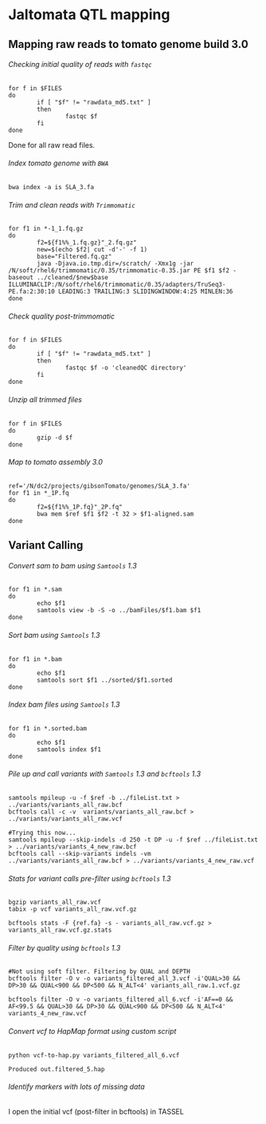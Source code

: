 # Jaltomata QTL mapping

## Mapping raw reads to tomato genome build 3.0

###### Checking initial quality of reads with `fastqc`
```
for f in $FILES
do
        if [ "$f" != "rawdata_md5.txt" ]
        then
                fastqc $f
        fi
done
```
Done for all raw read files.

###### Index tomato genome with `BWA`
```
bwa index -a is SLA_3.fa
```

###### Trim and clean reads with `Trimmomatic`
```
for f1 in *-1_1.fq.gz
do
        f2=${f1%%_1.fq.gz}"_2.fq.gz"
        new=$(echo $f2| cut -d'-' -f 1)
        base="Filtered.fq.gz"
        java -Djava.io.tmp.dir=/scratch/ -Xmx1g -jar /N/soft/rhel6/trimmomatic/0.35/trimmomatic-0.35.jar PE $f1 $f2 -baseout ../cleaned/$new$base ILLUMINACLIP:/N/soft/rhel6/trimmomatic/0.35/adapters/TruSeq3-PE.fa:2:30:10 LEADING:3 TRAILING:3 SLIDINGWINDOW:4:25 MINLEN:36
done
```

###### Check quality post-trimmomatic

```
for f in $FILES
do
        if [ "$f" != "rawdata_md5.txt" ]
        then
                fastqc $f -o 'cleanedQC directory'
        fi
done
```

###### Unzip all trimmed files

```
for f in $FILES
do
        gzip -d $f
done
```
###### Map to tomato assembly 3.0

```
ref='/N/dc2/projects/gibsonTomato/genomes/SLA_3.fa'
for f1 in *_1P.fq
do
        f2=${f1%%_1P.fq}"_2P.fq"
        bwa mem $ref $f1 $f2 -t 32 > $f1-aligned.sam
done
```

## Variant Calling

###### Convert sam to bam using `Samtools` 1.3

```
for f1 in *.sam
do
        echo $f1
        samtools view -b -S -o ../bamFiles/$f1.bam $f1
done
```

###### Sort bam using `Samtools` 1.3

```
for f1 in *.bam
do
        echo $f1
        samtools sort $f1 ../sorted/$f1.sorted
done
```
###### Index bam files using `Samtools` 1.3

```
for f1 in *.sorted.bam
do
        echo $f1
        samtools index $f1
done
```

###### Pile up and call variants with `Samtools` 1.3 and `bcftools` 1.3

```
samtools mpileup -u -f $ref -b ../fileList.txt > ../variants/variants_all_raw.bcf
bcftools call -c -v  variants/variants_all_raw.bcf > ../variants/variants_all_raw.vcf

#Trying this now...
samtools mpileup --skip-indels -d 250 -t DP -u -f $ref ../fileList.txt > ../variants/variants_4_new_raw.bcf
bcftools call --skip-variants indels -vm ../variants/variants_all_raw.bcf > ../variants/variants_4_new_raw.vcf
```

###### Stats for variant calls pre-filter using `bcftools` 1.3
```
bgzip variants_all_raw.vcf
tabix -p vcf variants_all_raw.vcf.gz

bcftools stats -F {ref.fa} -s - variants_all_raw.vcf.gz > variants_all_raw.vcf.gz.stats
```

###### Filter by quality using `bcftools` 1.3
```
#Not using soft filter. Filtering by QUAL and DEPTH
bcftools filter -O v -o variants_filtered_all_3.vcf -i'QUAL>30 && DP>30 && QUAL<900 && DP<500 && N_ALT<4' variants_all_raw.1.vcf.gz

bcftools filter -O v -o variants_filtered_all_6.vcf -i'AF==0 && AF<99.5 && QUAL>30 && DP>30 && QUAL<900 && DP<500 && N_ALT<4' variants_4_new_raw.vcf
```


###### Convert vcf to HapMap format using custom script
```
python vcf-to-hap.py variants_filtered_all_6.vcf

Produced out.filtered_5.hap
```

###### Identify markers with lots of missing data

I open the initial vcf (post-filter in bcftools) in TASSEL

